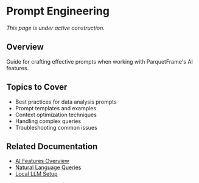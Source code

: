 # Prompt Engineering

_This page is under active construction._

## Overview

Guide for crafting effective prompts when working with ParquetFrame's AI features.

## Topics to Cover

- Best practices for data analysis prompts
- Prompt templates and examples
- Context optimization techniques
- Handling complex queries
- Troubleshooting common issues

## Related Documentation

- [AI Features Overview](../../ai-features.md)
- [Natural Language Queries](queries.md)
- [Local LLM Setup](setup.md)

